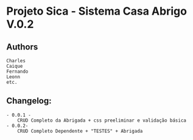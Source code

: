 Projeto Sica - Sistema Casa Abrigo V.0.2
=============================

Authors
-------
	Charles
	Caique
	Fernando
	Leonn	
	etc.

Changelog:
----------
	- 0.0.1 -
		CRUD Completo da Abrigada + css preeliminar e validação básica
	- 0.0.2-
		CRUD Completo Dependente + "TESTES" + Abrigada 

